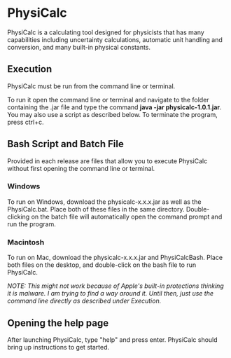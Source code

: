 # PhysiCalc
PhysiCalc is a calculating tool designed for physicists that has many capabilities including uncertainty calculations, automatic unit handling and conversion, and many built-in physical constants.

## Execution
PhysiCalc must be run from the command line or terminal.

To run it open the command line or terminal and navigate to the folder containing the .jar file and type the command **java -jar physicalc-1.0.1.jar**. 
You may also use a script as described below. To terminate the program, press ctrl+c.

## Bash Script and Batch File
Provided in each release are files that allow you to execute PhysiCalc without first opening the command line or terminal.


### Windows
To run on Windows, download the physicalc-x.x.x.jar as well as the PhysiCalc.bat.
Place both of these files in the same directory.
Double-clicking on the batch file will automatically open the command prompt and run the program.

### Macintosh
To run on Mac, download the physicalc-x.x.x.jar and PhysiCalcBash.
Place both files on the desktop, and double-click on the bash file
to run PhysiCalc.

*NOTE: This might not work because of Apple's built-in protections
thinking it is malware. I am trying to find a way around it. Until then, just use the command line directly as described under Execution.*

## Opening the help page
After launching PhysiCalc, type "help" and press enter. PhysiCalc should bring up instructions to get started.
